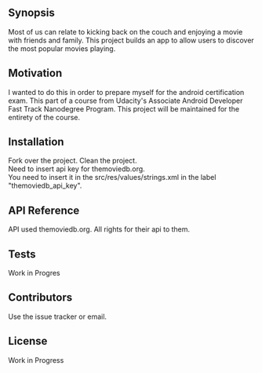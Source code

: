 ## Synopsis

Most of us can relate to kicking back on the couch and enjoying a movie with friends and family. This project builds an app to allow users to discover the most popular movies playing.


## Motivation

I wanted to do this in order to prepare myself for the android certification exam.  This part of a course from Udacity's Associate Android Developer Fast Track Nanodegree Program.  This project will be maintained for the entirety of the course.

## Installation

Fork over the project.
Clean the project.  
Need to insert api key for themoviedb.org.  
	You need to insert it in the src/res/values/strings.xml in the label "themoviedb_api_key".  

## API Reference

API used themoviedb.org.  All rights for their api to them.  

## Tests

Work in Progres

## Contributors

Use the issue tracker or email. 

## License

Work in Progress
